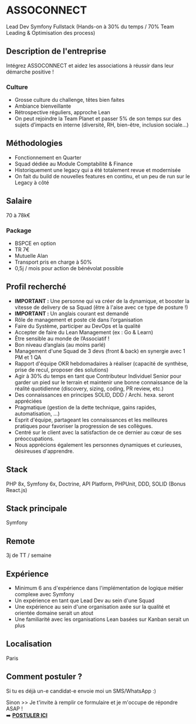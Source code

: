 # ASSOCONNECT
Lead Dev Symfony Fullstack (Hands-on à 30% du temps / 70% Team Leading & Optimisation des process)

## Description de l'entreprise
Intégrez ASSOCONNECT et aidez les associations à réussir dans leur démarche positive !

### Culture
- Grosse culture du challenge, têtes bien faites
- Ambiance bienveillante
- Rétrospective réguliers, approche Lean
- On peut rejoindre la Team Planet et passer 5% de son temps sur des sujets d’impacts en interne (diversité, RH, bien-être, inclusion sociale…)

## Méthodologies
- Fonctionnement en Quarter
- Squad dédiée au Module Comptabilité & Finance
- Historiquement une legacy qui a été totalement revue et modernisée
- On fait du build de nouvelles features en continu, et un peu de run sur le Legacy à côté

## Salaire
70 à 78k€

### Package
- BSPCE en option
- TR 7€
- Mutuelle Alan
- Transport pris en charge à 50%
- 0,5j / mois pour action de bénévolat possible


## Profil recherché
- <b>IMPORTANT :</b> Une personne qui va créer de la dynamique, et booster la vitesse de delivery de sa Squad (être à l'aise avec ce type de posture !)
- <b>IMPORTANT :</b> Un anglais courant est demandé
- Rôle de management et poste clé dans l’organisation
- Faire du Système, participer au DevOps et la qualité
- Accepter de faire du Lean Management (ex : Go & Learn)
- Être sensible au monde de l’Associatif !
- Bon niveau d’anglais (au moins parlé)
- Management d'une Squad de 3 devs (front & back) en synergie avec 1 PM et 1 QA
- Rapport d'équipe OKR hebdomadaires à réaliser (capacité de synthèse, prise de recul, proposer des solutions)
- Agir à 30% du temps en tant que Contributeur Individuel Senior pour garder un pied sur le terrain et maintenir une bonne connaissance de la réalité quotidienne (discovery, sizing, coding, PR review, etc.)
- Des connaissances en principes SOLID, DDD / Archi. hexa. seront appréciées 
- Pragmatique (gestion de la dette technique, gains rapides, automatisation, …)
- Esprit d'équipe, partageant les connaissances et les meilleures pratiques pour favoriser la progression de ses collègues.
- Centré sur le client avec la satisfaction de ce dernier au cœur de ses préoccupations.
- Nous apprécions également les personnes dynamiques et curieuses, désireuses d'apprendre.

## Stack
PHP 8x, Symfony 6x, Doctrine, API Platform, PHPUnit, DDD, SOLID (Bonus React.js)

## Stack principale
Symfony

## Remote
3j de TT / semaine

## Expérience
- Minimum 6 ans d'expérience dans l'implémentation de logique métier complexe avec Symfony
- Un expérience en tant que Lead Dev au sein d'une Squad
- Une expérience au sein d'une organisation axée sur la qualité et orientée domaine serait un atout
- Une familiarité avec les organisations Lean basées sur Kanban serait un plus

## Localisation
Paris

## Comment postuler ?
Si tu es déjà un-e candidat-e envoie moi un SMS/WhatsApp :)

Sinon >> Je t'invite à remplir ce formulaire et je m'occupe de répondre ASAP !</br>
➡️ <b><a href="https://form.jotform.com/251094648903361" target="_blank">POSTULER ICI</a></b>
